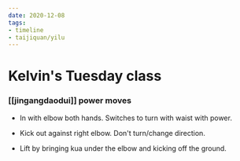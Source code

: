 ```yaml
---
date: 2020-12-08
tags:
- timeline
- taijiquan/yilu
---
```


# Kelvin's Tuesday class

### [[jingangdaodui]] power moves
* In with elbow both hands.  Switches to turn with waist with power.

* Kick out against right elbow.  Don't turn/change direction.

* Lift by bringing kua under the elbow and kicking off the ground.